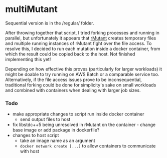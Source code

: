 # multiMutant

Sequential version is in the /regular/ folder.

After throwing together that script, I tried forking processes and running in parallel, but unfortunately it appears that [rMutant](https://gitlab.cs.wwu.edu/hurshk/rMutant_2) creates temporary files and multiple running instances of rMutant fight over the file access. To resolve this, I decided to run each mutation inside a docker container, from which the result could be copied back to the host. Not finished implementing this yet!

Depending on how effective this proves (particularly for larger workloads) it might be doable to try running on AWS Batch or a comparable service too. Alternatively, if the file access issues prove to be inconsequential, traditional forking could be done for simplicity's sake on small workloads and combined with containers when dealing with larger job sizes.

### Todo
- make appropriate changes to script run inside docker container
  - send output files to host
 - fix libstdc++5 being unresolved in rMutant on the container - change base image or add package in dockerfile?
- changes to host script
  - take an image name as an argument
  - `docker network create [...]` to allow containers to communicate with host
